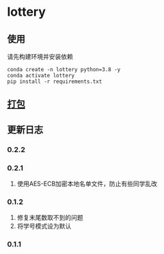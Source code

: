 # lottery

## 使用
请先构建环境并安装依赖

```shell
conda create -n lottery python=3.8 -y
conda activate lottery
pip install -r requirements.txt
```

## [打包](pyinstaller.md)

## 更新日志


### 0.2.2

### 0.2.1

1. 使用AES-ECB加密本地名单文件，防止有些同学乱改

### 0.1.2

1. 修复末尾数取不到的问题
2. 将学号模式设为默认

### 0.1.1

